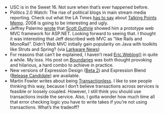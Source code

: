 -   USC is in the Sweet 16. Not sure when that’s ever happened before.
-   Politics 2.0 Watch: The rise of political blogs in main stream media
    reporting. Check out what the LA Times [has to
    say](http://www.latimes.com/news/nationworld/nation/la-na-blogs17mar17,0,2952916.story?coll=la-home-nation)
    about [Talking Points Memo](http://www.talkingpointsmemo.com/). 2008
    is going to be interesting and ugly.
-   Jeffrey Palermo
    [wrote](http://codebetter.com/blogs/jeffrey.palermo/archive/2007/03/16/Big-News-_2D00_-MVC-framework-for-ASP.NET-in-the-works-_2D00_-level-300.aspx) that
    [Scott Guthrie](http://weblogs.asp.net/scottgu/) showed him a
    prototype web MVC framework for ASP.NET. Looking forward to seeing
    that. I thought it was interesting that Jeff described web MVC as
    “like Rails and MonoRail”. Didn’t Web MVC initially gain popularity
    on Java with toolkits like Struts and Spring? (via [Larkware
    News](http://www.larkware.com/dg8/TheDailyGrind1101.aspx))
-   For reasons that can’t be explained, I haven’t read
    [Eric.Weblog()](http://software.ericsink.com/) in quite a while. My
    loss. His post on
    [Boundaries](http://software.ericsink.com/articles/Boundaries.html)
    was both thought provoking and hilarious, a hard combo to achieve in
    practice.
-   New versions of Expression Design ([Beta
    2](http://www.microsoft.com/downloads/details.aspx?familyid=c7ae29d9-09fb-4046-8977-ecc007251524&displaylang=en&tm))
    and Expression Blend ([Release
    Candidate](http://www.microsoft.com/downloads/details.aspx?familyid=57E09AE4-61AC-4E4A-AEFE-93389925B1DA&displaylang=en))
    are available.
-   Martin Fowler writes about being
    [Transactionless](http://martinfowler.com/bliki/Transactionless.html).
    I like to see people thinking this way, because I don’t believe
    transactions across services is feasible or loosely coupled.
    However, I still think you should use transactions inside the
    service. Also, I gotta wonder how much time all that error checking
    logic you have to write takes if you’re not using transactions.
    What’s the tradeoff?

